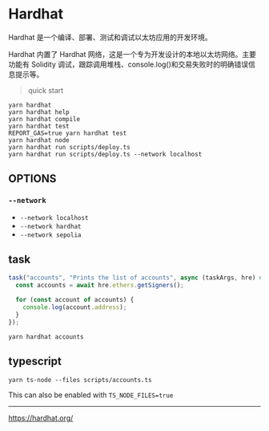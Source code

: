 # Hardhat

Hardhat 是一个编译、部署、测试和调试以太坊应用的开发环境。

Hardhat 内置了 Hardhat 网络，这是一个专为开发设计的本地以太坊网络。主要功能有 Solidity 调试，跟踪调用堆栈、console.log()和交易失败时的明确错误信息提示等。

> quick start

```shell
yarn hardhat
yarn hardhat help
yarn hardhat compile
yarn hardhat test
REPORT_GAS=true yarn hardhat test
yarn hardhat node
yarn hardhat run scripts/deploy.ts
yarn hardhat run scripts/deploy.ts --network localhost
```

## OPTIONS

### `--network`

- `--network localhost`
- `--network hardhat`
- `--network sepolia`

## task

```js
task("accounts", "Prints the list of accounts", async (taskArgs, hre) => {
  const accounts = await hre.ethers.getSigners();

  for (const account of accounts) {
    console.log(account.address);
  }
});
```

```shell
yarn hardhat accounts
```

## typescript

```shell
yarn ts-node --files scripts/accounts.ts
```

This can also be enabled with `TS_NODE_FILES=true`

---

<https://hardhat.org/>
